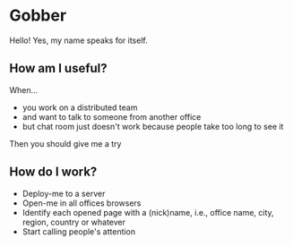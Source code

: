Gobber
======

Hello! Yes, my name speaks for itself.

How am I useful?
---------------

When...
* you work on a distributed team
* and want to talk to someone from another office
* but chat room just doesn't work because people take too long to see it

Then you should give me a try

How do I work?
-------------

* Deploy-me to a server
* Open-me in all offices browsers
* Identify each opened page with a (nick)name, i.e., office name, city, region, country or whatever
* Start calling people's attention
